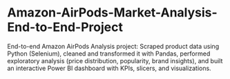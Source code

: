 # Amazon-AirPods-Market-Analysis-End-to-End-Project
End-to-end Amazon AirPods Analysis project: Scraped product data using Python (Selenium), cleaned and transformed it with Pandas, performed exploratory analysis (price distribution, popularity, brand insights), and built an interactive Power BI dashboard with KPIs, slicers, and visualizations.
